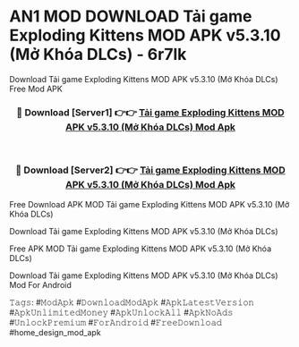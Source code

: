 # AN1 MOD DOWNLOAD Tải game Exploding Kittens MOD APK v5.3.10 (Mở Khóa DLCs) - 6r7lk
Download Tải game Exploding Kittens MOD APK v5.3.10 (Mở Khóa DLCs) Free Mod APK

<div align="center">
<h3>🔴 Download [Server1] 👉👉 <a href="https://apk-comot.site?title=Tải_game_Exploding_Kittens_MOD_APK_v5.3.10_(Mở_Khóa_DLCs)">Tải game Exploding Kittens MOD APK v5.3.10 (Mở Khóa DLCs) Mod Apk</a></h3><br>

<h3>🔴 Download [Server2] 👉👉 <a href="https://apk-comot.site?title=Tải_game_Exploding_Kittens_MOD_APK_v5.3.10_(Mở_Khóa_DLCs)">Tải game Exploding Kittens MOD APK v5.3.10 (Mở Khóa DLCs) Mod Apk</a></h3>
</div>


Free Download APK MOD Tải game Exploding Kittens MOD APK v5.3.10 (Mở Khóa DLCs)

Download Tải game Exploding Kittens MOD APK v5.3.10 (Mở Khóa DLCs) 

Free APK MOD Tải game Exploding Kittens MOD APK v5.3.10 (Mở Khóa DLCs) 

Download Tải game Exploding Kittens MOD APK v5.3.10 (Mở Khóa DLCs) Mod For Android

𝚃𝚊𝚐𝚜: #𝙼𝚘𝚍𝙰𝚙𝚔 #𝙳𝚘𝚠𝚗𝚕𝚘𝚊𝚍𝙼𝚘𝚍𝙰𝚙𝚔 #𝙰𝚙𝚔𝙻𝚊𝚝𝚎𝚜𝚝𝚅𝚎𝚛𝚜𝚒𝚘𝚗 #𝙰𝚙𝚔𝚄𝚗𝚕𝚒𝚖𝚒𝚝𝚎𝚍𝙼𝚘𝚗𝚎𝚢 #𝙰𝚙𝚔𝚄𝚗𝚕𝚘𝚌𝚔𝙰𝚕𝚕 #𝙰𝚙𝚔𝙽𝚘𝙰𝚍𝚜 #𝚄𝚗𝚕𝚘𝚌𝚔𝙿𝚛𝚎𝚖𝚒𝚞𝚖 #𝙵𝚘𝚛𝙰𝚗𝚍𝚛𝚘𝚒𝚍 #𝙵𝚛𝚎𝚎𝙳𝚘𝚠𝚗𝚕𝚘𝚊𝚍 #home_design_mod_apk